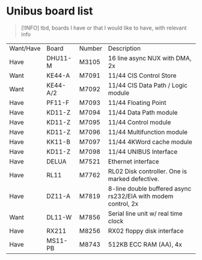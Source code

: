 # Unibus board list

> [!INFO]
> tbd, boards I have or that I would like to have, with relevant info

|     |     |     |     |
| --- | --- | --- | --- |
| Want/Have | Board    | Number | Description |
| Have      | DHU11-M  | M3105 | 16 line async NUX with DMA, 2x |
| Want      | KE44-A   | M7091 | 11/44 CIS Control Store |
| Want      | KE44-A/2 | M7092 | 11/44 CIS Data Path / Logic module |
| Have      | PF11-F   | M7093 | 11/44 Floating Point |
| Have      | KD11-Z   | M7094 | 11/44 Data Path module |
| Have      | KD11-Z   | M7095 | 11/44 Control module |
| Have      | KD11-Z   | M7096 | 11/44 Multifunction module |
| Have      | KK11-B   | M7097 | 11/44 4KWord cache module |
| Have      | KD11-Z   | M7098 | 11/44 UNIBUS Interface |
| Have      | DELUA    | M7521 | Ethernet interface |
| Have      | RL11     | M7762 | RL02 Disk controller. One is marked defective. |
| Have      | DZ11-A   | M7819 | 8-line double buffered async rs232/EIA with modem control, 2x |
| Want      | DL11-W   | M7856 | Serial line unit w/ real time clock |
| Have      | RX211    | M8256 | RX02 floppy disk interface |
| Have      | MS11-PB  | M8743 | 512KB ECC RAM (AA), 4x |






